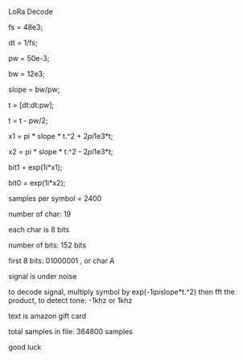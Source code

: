 LoRa Decode

fs = 48e3;

dt = 1/fs;

pw = 50e-3;

bw = 12e3;

slope = bw/pw;

t = [dt:dt:pw];

t = t - pw/2;


x1 = pi * slope * t.^2  +  2*pi*1e3*t;

x2 = pi * slope * t.^2  -  2*pi*1e3*t;



bit1 = exp(1i*x1);

bit0 = exp(1i*x2);


samples per symbol = 2400

number of char:  19

each char is 8 bits

number of bits:  152 bits

first 8 bits:   01000001 ,   or char A

signal is under noise

to decode signal,
multiply symbol by  exp(-1i*pi*slope*t.^2) 
then fft the product, to detect tone:    -1khz or 1khz  

text is amazon gift card


total samples in file:  364800 samples

good luck


